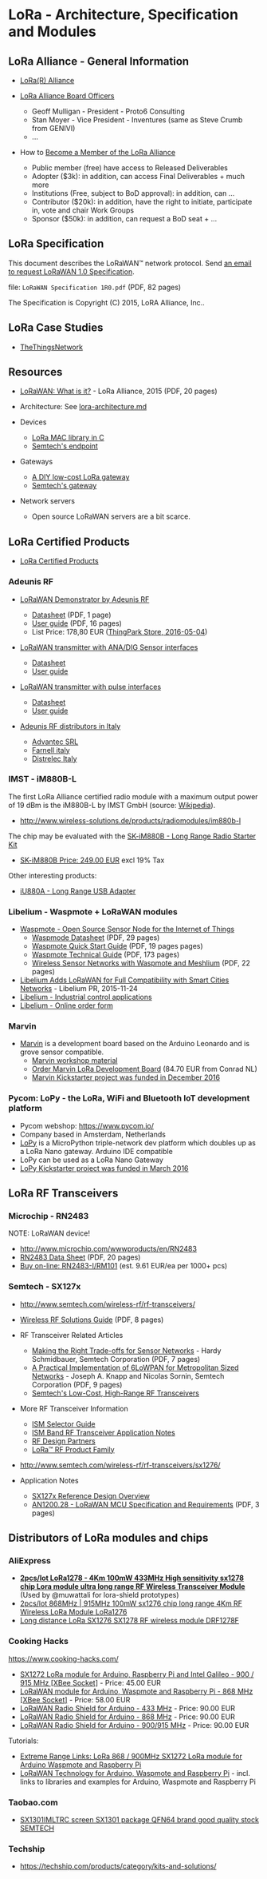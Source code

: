# LoRa - Architecture, Specification and Modules

## LoRa Alliance - General Information

* [LoRa(R) Alliance](https://www.lora-alliance.org/)

* [LoRa Alliance Board Officers](https://www.lora-alliance.org/Join/Become-a-Member)
  - Geoff Mulligan - President - Proto6 Consulting
  - Stan Moyer - Vice President - Inventures (same as Steve Crumb from GENIVI)
  - ...
 
* How to [Become a Member of the LoRa Alliance](https://www.lora-alliance.org/Join/Become-a-Member)
  - Public member (free) have access to Released Deliverables
  - Adopter ($3k): in addition, can access Final Deliverables + much more
  - Institutions (Free, subject to BoD approval): in addition, can ...
  - Contributor ($20k): in addition, have the right to initiate, participate in, vote and chair Work Groups
  - Sponsor ($50k): in addition, can request a BoD seat + ...

## LoRa Specification

This document describes the LoRaWAN™ network protocol. Send [an email to request LoRaWAN 1.0 Specification](https://www.lora-alliance.org/Contact/RequestSpecificationForm.aspx).

file: `LoRaWAN Specification 1R0.pdf` (PDF, 82 pages)

The Specification is Copyright (C) 2015, LoRA Alliance, Inc..

## LoRa Case Studies

* [TheThingsNetwork](https://thethingsnetwork.org/)

## Resources

* [LoRaWAN: What is it?](https://t.co/OUUBEpV6Ta) - LoRa Alliance, 2015 (PDF, 20 pages)

* Architecture: See [lora-architecture.md](lora-architecture.md)

* Devices
	- [LoRa MAC library in C](http://www.research.ibm.com/labs/zurich/ics/lrsc/lmic.html)
	- [Semtech's endpoint](https://github.com/Lora-net/LoRaMac-node)

* Gateways
	- [A DIY low-cost LoRa gateway](http://cpham.perso.univ-pau.fr/LORA/RPIgateway.html)
	- [Semtech's gateway](https://github.com/Lora-net/lora_gateway)

* Network servers
	- Open source LoRaWAN servers are a bit scarce.

## LoRa Certified Products

* [LoRa Certified Products](https://www.lora-alliance.org/Products/Certified-Products)

### Adeunis RF

* [LoRaWAN Demonstrator by Adeunis RF](http://www.adeunis-rf.com/en/products/lorawan-products/lorawan-demonstrator-by-adeunis-rf)
  - [Datasheet](http://www.adeunis-rf.com/media/downloads/172/trad_file/eng/arf_lorawan_demonstrator_868_data_sheet_v1-2_gb.pdf) (PDF, 1 page)
  - [User guide](http://www.adeunis-rf.com/media/downloads/185/trad_file/eng/ug_lorawan_demonstrator_user_v1.1.pdf) (PDF, 16 pages)
  - List Price: 178,80 EUR ([ThingPark Store, 2016-05-04](http://actility.thingpark.com/thingpark-store/development-kit/171-lorawan-demonstrator.html))

* [LoRaWAN transmitter with ANA/DIG Sensor interfaces](http://www.adeunis-rf.com/en/products/lorawan-products/lorawan-sensors)
  - [Datasheet](http://www.adeunis-rf.com/media/downloads/173/trad_file/eng/arf_lorawan_sensors_data_sheet_v1-3-gb.pdf)
  - [User guide](http://www.adeunis-rf.com/media/downloads/184/trad_file/eng/arf8045_adeunis_lorawan_sensors_user_guide_v1.3_fr_gb.pdf)

* [LoRaWAN transmitter with pulse interfaces](http://www.adeunis-rf.com/en/products/lorawan-products/lorawan-pulse)  
  - [Datasheet](http://www.adeunis-rf.com/media/downloads/176/trad_file/eng/arf_lorawan_pulse_data_sheet_v1-3-gb.pdf)
  - [User guide](http://www.adeunis-rf.com/media/downloads/183/trad_file/eng/arf8046xx_adeunis_lorawan_pulse_user_guide_v1.4_fr_gb.pdf)

* [Adeunis RF distributors in Italy](http://www.adeunis-rf.com/fr/points-de-vente)
  - [Advantec SRL](http://www.advantec.it/radiomodem-adeunis/)
  - [Farnell italy](http://it.farnell.com/adeunis)
  - [Distrelec Italy](http://www.distrelec.it/manufacturer/adeunis/man_adeunis)

### IMST - iM880B-L

The first LoRa Alliance certified radio module with a maximum output power of 19 dBm is the iM880B-L by IMST GmbH (source: [Wikipedia](https://en.wikipedia.org/wiki/LPWAN)).

* http://www.wireless-solutions.de/products/radiomodules/im880b-l

The chip may be evaluated with the [SK-iM880B - Long Range Radio Starter Kit](http://www.wireless-solutions.de/products/starterkits/sk-im880b.html)
* [SK-iM880B Price: 249.00 EUR](http://webshop.imst.de/sk-im880b-starter-kit-for-im880b-l.html) excl 19% Tax

Other interesting products:

* [iU880A - Long Range USB Adapter](http://webshop.imst.de/iu880a-long-range-usb-adapter.html)

### Libelium - Waspmote + LoRaWAN modules

* [Waspmote - Open Source Sensor Node for the Internet of Things](http://www.libelium.com/products/waspmote/)
  - [Waspmode Datasheet](http://www.libelium.com/downloads/documentation/waspmote_datasheet.pdf) (PDF, 29 pages)
  - [Waspmote Quick Start Guide](http://www.libelium.com/downloads/documentation/quickstart_guide.pdf) (PDF, 19 pages pages)
  - [Waspmote Technical Guide](http://www.libelium.com/downloads/documentation/waspmote_technical_guide.pdf) (PDF, 173 pages)
  - [Wireless Sensor Networks with Waspmote and Meshlium](http://www.libelium.com/downloads/documentation/wsn-waspmote_and_meshlium_eng.pdf) (PDF, 22 pages)
* [Libelium Adds LoRaWAN for Full Compatibility with Smart Cities Networks](http://www.libelium.com/lorawan-waspmote-868-europe-900-915-us-433-mhz-asia-lora) - Libelium PR, 2015-11-24
* [Libelium - Industrial control applications](https://www.libelium.com/top_50_iot_sensor_applications_ranking/#industrial_control)
* [Libelium - Online order form](https://www.libelium.com/orderform/)

### Marvin

* [Marvin](http://www.rdmmakerspace.nl/Marvin/) is a development board based on the Arduino Leonardo and is grove sensor compatible.
  - [Marvin workshop material](https://drive.google.com/drive/folders/0B3qKsQNZF5ygbldQMzRFTnA5RzA)
  - [Order Marvin LoRa Development Board](https://www.conrad.nl/nl/marvin-lora-development-board-for-iot-prototypingboard-48158.html) (84.70 EUR from Conrad NL)
  - [Marvin Kickstarter project was funded in December 2016](https://www.kickstarter.com/projects/688158475/marvin-the-lora-development-board/)

### Pycom: LoPy - the LoRa, WiFi and Bluetooth IoT development platform

* Pycom webshop: <https://www.pycom.io/>
* Company based in Amsterdam, Netherlands
* [LoPy](https://www.pycom.io/wp-content/uploads/2017/01/lopySpecsheetGraffiti2017newR.pdf) is a MicroPython triple-network dev platform which doubles up as a LoRa Nano gateway. Arduino IDE compatible
* LoPy can be used as a LoRa Nano Gateway
* [LoPy Kickstarter project was funded in March 2016](https://www.kickstarter.com/projects/1795343078/lopy-the-lora-wifi-and-bluetooth-iot-development-p)


## LoRa RF Transceivers

### Microchip - RN2483

NOTE: LoRaWAN device!

* http://www.microchip.com/wwwproducts/en/RN2483
* [RN2483 Data Sheet](http://ww1.microchip.com/downloads/en/DeviceDoc/50002346B.pdf) (PDF, 20 pages)
* [Buy on-line: RN2483-I/RM101](http://www.microchipdirect.com/ProductDetails.aspx?Category=RN2483) (est. 9.61 EUR/ea per 1000+ pcs)

### Semtech - SX127x

* http://www.semtech.com/wireless-rf/rf-transceivers/

* [Wireless RF Solutions Guide](http://www.semtech.com/images/mediacenter/collateral/ism_sg.pdf) (PDF, 8 pages)

* RF Transceiver Related Articles
  - [Making the Right Trade-offs for Sensor Networks](http://www.semtech.com/rf-transceivers/right-tradeoffs-sensor-networks.pdf) - Hardy Schmidbauer, Semtech Corporation (PDF, 7 pages)
  - [A Practical Implementation of 6LoWPAN for Metropolitan Sized Networks](http://www.semtech.com/rf-transceivers/Practical_MAN-Semtech.pdf) - Joseph A. Knapp and Nicolas Sornin, Semtech Corporation (PDF, 9 pages)
  - [Semtech's Low-Cost, High-Range RF Transceivers](http://issuu.com/alexeeweb/docs/volume_84_-_simon_blyth)

* More RF Transceiver Information
  - [ISM Selector Guide](http://www.semtech.com/images/mediacenter/collateral/ism_sg.pdf)
  - [ISM Band RF Transceiver Application Notes](http://www.semtech.com/wireless-rf/ISM-Application-Notes/)
  - [RF Design Partners](http://www.semtech.com/wireless-rf/wireless-solutions/)
  - [LoRa™ RF Product Family](http://www.semtech.com/wireless-rf/lora.html)

* http://www.semtech.com/wireless-rf/rf-transceivers/sx1276/

* Application Notes
  - [SX127x Reference Design Overview](http://www.semtech.com/apps/filedown/down.php?file=AN1200.19_SX127x_RefDesign_STD.pdf)
  - [AN1200.28 - LoRaWAN MCU Specification and Requirements](http://www.semtech.com/apps/filedown/down.php?file=an1200_28_lorawan_mcu_specification_v2.pdf) (PDF, 3 pages)

## Distributors of LoRa modules and chips

### AliExpress

* **[2pcs/lot LoRa1278 - 4Km 100mW 433MHz High sensitivity sx1278 chip Lora module ultra long range RF Wireless Transceiver Module](http://www.aliexpress.com/item/Upgrade-version-LoRa1278-4Km-100mW-High-sensitivity-sx1276-chip-FSK-Lora-long-range-RF-Wireless-Transceiver/32276300110.html)** (Used by @muwattali for lora-shield prototypes)
* [2pcs/lot 868MHz | 915MHz 100mW sx1276 chip long range 4Km RF Wireless LoRa Module LoRa1276](http://www.aliexpress.com/store/product/New-2pcs-868MHz-4Km-100mW-sx1276-chip-Lora-long-range-RF-Wireless-transmitter-receiver-Module-LoRa1276/1087605_32338274153.html)
* [Long distance LoRa SX1276 SX1278 RF wireless module DRF1278F](http://www.aliexpress.com/store/product/Long-distance-LoRa-SX1276-SX1278-RF-wireless-module-DRF1278F/1396782_2021201457.html)

### Cooking Hacks

https://www.cooking-hacks.com/

* [SX1272 LoRa module for Arduino, Raspberry Pi and Intel Galileo - 900 / 915 MHz [XBee Socket]](https://www.cooking-hacks.com/sx1272-lora-module-for-arduino-raspberry-pi-intel-galileo-900-mhz) - Price: 45.00 EUR
* [LoRaWAN module for Arduino, Waspmote and Raspberry Pi - 868 MHz [XBee Socket]](https://www.cooking-hacks.com/lorawan-module-for-arduino-raspberry-pi-868-mhz-xbee-socket) - Price: 58.00 EUR
* [LoRaWAN Radio Shield for Arduino - 433 MHz](https://www.cooking-hacks.com/lorawan-radio-shield-for-arduino-433-mhz) - Price: 90.00 EUR
* [LoRaWAN Radio Shield for Arduino - 868 MHz](https://www.cooking-hacks.com/lorawan-radio-shield-for-arduino-868-mhz) - Price: 90.00 EUR
* [LoRaWAN Radio Shield for Arduino - 900/915 MHz](https://www.cooking-hacks.com/lorawan-radio-shield-for-arduino-900-915-mhz) - Price: 90.00 EUR

Tutorials:

* [Extreme Range Links: LoRa 868 / 900MHz SX1272 LoRa module for Arduino Waspmote and Raspberry Pi](https://www.cooking-hacks.com/documentation/tutorials/extreme-range-lora-sx1272-module-shield-arduino-raspberry-pi-intel-galileo/)
* [LoRaWAN Technology for Arduino, Waspmote and Raspberry Pi](https://www.cooking-hacks.com/documentation/tutorials/lorawan-for-arduino-raspberry-pi-waspmote-868-900-915-433-mhz/) - incl. links to libraries and examples for Arduino, Waspmote and Raspberry Pi

### Taobao.com

* [SX1301IMLTRC screen SX1301 package QFN64 brand good quality stock SEMTECH](https://world.taobao.com/item/524964459840.htm)

### Techship

* <https://techship.com/products/category/kits-and-solutions/>
<!-- EOF -->
